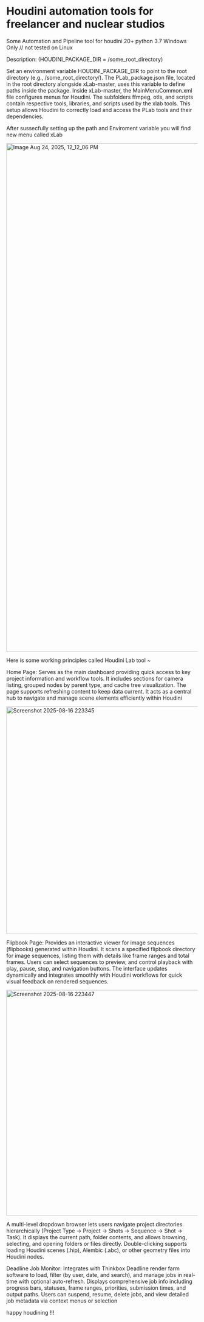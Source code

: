 # Houdini automation tools for freelancer and nuclear studios


Some Automation and Pipeline tool for houdini 20+ python 3.7 Windows Only // not tested on Linux

Description: (HOUDINI_PACKAGE_DIR = /some_root_directory)

Set an environment variable HOUDINI_PACKAGE_DIR to point to the root directory (e.g., /some_root_directory/).
The PLab_package.json file, located in the root directory alongside xLab-master, uses this variable to define paths inside the package.
Inside xLab-master, the MainMenuCommon.xml file configures menus for Houdini.
The subfolders ffmpeg, otls, and scripts contain respective tools, libraries, and scripts used by the xlab tools.
This setup allows Houdini to correctly load and access the PLab tools and their dependencies.

After sussecfully setting up the path and Enviroment variable you will find new menu called xLab


<img width="904" height="1336" alt="Image Aug 24, 2025, 12_12_06 PM" src="https://github.com/user-attachments/assets/c86cdb1f-1bbc-477a-9345-46c2422c8b97" />

Here is some working principles called Houdini Lab tool ~

Home Page:
Serves as the main dashboard providing quick access to key project information and workflow tools. It includes sections for camera listing, grouped nodes by parent type, and cache tree visualization. The page supports refreshing content to keep data current. It acts as a central hub to navigate and manage scene elements efficiently within Houdini

<img width="904" height="598" alt="Screenshot 2025-08-16 223345" src="https://github.com/user-attachments/assets/526962c9-d5aa-42e1-8e26-056639c560fb" />


Flipbook Page:
Provides an interactive viewer for image sequences (flipbooks) generated within Houdini. It scans a specified flipbook directory for image sequences, listing them with details like frame ranges and total frames. Users can select sequences to preview, and control playback with play, pause, stop, and navigation buttons. The interface updates dynamically and integrates smoothly with Houdini workflows for quick visual feedback on rendered sequences.

<img width="909" height="593" alt="Screenshot 2025-08-16 223447" src="https://github.com/user-attachments/assets/16edb00c-6595-4346-ab61-0228dae06747" />

A multi-level dropdown browser lets users navigate project directories hierarchically (Project Type → Project → Shots → Sequence → Shot → Task). It displays the current path, folder contents, and allows browsing, selecting, and opening folders or files directly. Double-clicking supports loading Houdini scenes (.hip), Alembic (.abc), or other geometry files into Houdini nodes.

Deadline Job Monitor:
Integrates with Thinkbox Deadline render farm software to load, filter (by user, date, and search), and manage jobs in real-time with optional auto-refresh. Displays comprehensive job info including progress bars, statuses, frame ranges, priorities, submission times, and output paths. Users can suspend, resume, delete jobs, and view detailed job metadata via context menus or selection

happy houdining !!!
